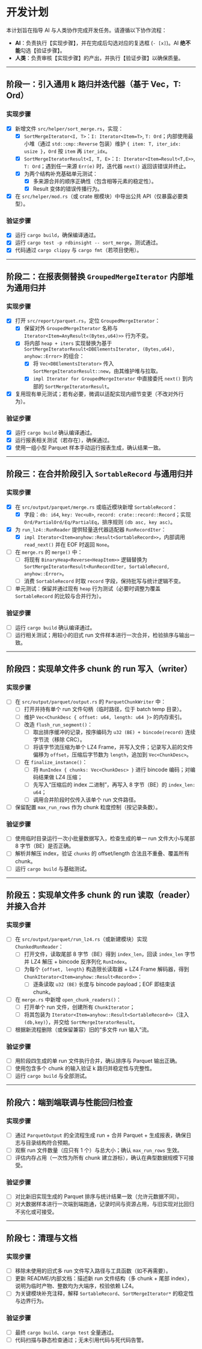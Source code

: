# 开发计划

本计划旨在指导 AI 与人类协作完成开发任务。请遵循以下协作流程：

- **AI**：负责执行【实现步骤】，并在完成后勾选对应的复选框 (`- [x]`)。AI **绝不能**勾选【验证步骤】。
- **人类**：负责审核【实现步骤】的产出，并执行【验证步骤】以确保质量。

---

## 阶段一：引入通用 k 路归并迭代器（基于 Vec<Iterator>，T: Ord）

### 实现步骤

- [x] 新增文件 `src/helper/sort_merge.rs`，实现：
  - [x] `SortMergeIterator<I, T>`：`I: Iterator<Item=T>`, `T: Ord`；内部使用最小堆（通过 `std::cmp::Reverse` 包装）维护 `{ item: T, iter_idx: usize }`，`Ord` 按 `item` 再 `iter_idx`。
  - [x] `SortMergeIteratorResult<I, T, E>`：`I: Iterator<Item=Result<T,E>>`, `T: Ord`；遇到任一来源 `Err(e)` 时，迭代器 `next()` 返回该错误并终止。
  - [x] 为两个结构补充基础单元测试：
    - [x] 多来源合并的顺序正确性（包含相等元素的稳定性）。
    - [x] Result 变体的错误传播行为。
- [x] 在 `src/helper/mod.rs`（或 crate 根模块）中导出公共 API（仅暴露必要类型）。

### 验证步骤

- [x] 运行 `cargo build`，确保编译通过。
- [x] 运行 `cargo test -p rdbinsight -- sort_merge`，测试通过。
- [x] 代码通过 `cargo clippy` 与 `cargo fmt`（若项目使用）。

---

## 阶段二：在报表侧替换 `GroupedMergeIterator` 内部堆为通用归并

### 实现步骤

- [x] 打开 `src/report/parquet.rs`，定位 `GroupedMergeIterator`：
  - [x] 保留对外 `GroupedMergeIterator` 名称与 `Iterator<Item=AnyResult<(Bytes,u64)>>` 行为不变。
  - [x] 将内部 `heap + iters` 实现替换为基于 `SortMergeIteratorResult<DBElementsIterator, (Bytes,u64), anyhow::Error>` 的组合：
    - [x] 将 `Vec<DBElementsIterator>` 传入 `SortMergeIteratorResult::new`，由其维护堆与拉取。
    - [x] `impl Iterator for GroupedMergeIterator` 中直接委托 `next()` 到内部的 `SortMergeIteratorResult`。
- [x] 复用现有单元测试；若有必要，微调以适配实现内细节变更（不改对外行为）。

### 验证步骤

- [x] 运行 `cargo build` 确认编译通过。
- [x] 运行报表相关测试（若存在），确保通过。
- [x] 使用一组小型 Parquet 样本手动运行报表生成，确认结果一致。

---

## 阶段三：在合并阶段引入 `SortableRecord` 与通用归并

### 实现步骤

- [x] 在 `src/output/parquet/merge.rs` 或临近模块新增 `SortableRecord`：
  - [x] 字段：`db: i64`, `key: Vec<u8>`, `record: crate::record::Record`；实现 `Ord/PartialOrd/Eq/PartialEq`，排序规则 `(db asc, key asc)`。
- [x] 为 `run_lz4::RunReader` 提供轻量迭代器适配器 `RunRecordIter`：
  - [x] `impl Iterator<Item=anyhow::Result<SortableRecord>>`，内部调用 `read_next()` 并在 EOF 时返回 `None`。
- [ ] 在 `merge.rs` 的 `merge()` 中：
  - [ ] 将现有 `BinaryHeap<Reverse<HeapItem>>` 逻辑替换为 `SortMergeIteratorResult<RunRecordIter, SortableRecord, anyhow::Error>`。
  - [ ] 消费 `SortableRecord` 时取 `record` 字段，保持批写与统计逻辑不变。
- [ ] 单元测试：保留并通过现有 `heap` 行为测试（必要时调整为覆盖 `SortableRecord` 的比较与合并行为）。

### 验证步骤

- [ ] 运行 `cargo build` 确认编译通过。
- [ ] 运行相关测试；用较小的旧式 run 文件样本进行一次合并，检验排序与输出一致。

---

## 阶段四：实现单文件多 chunk 的 run 写入（writer）

### 实现步骤

- [ ] 在 `src/output/parquet/output.rs` 的 `ParquetChunkWriter` 中：
  - [ ] 打开并持有单个 run 文件句柄（临时路径，位于 batch temp 目录）。
  - [ ] 维护 `Vec<ChunkDesc { offset: u64, length: u64 }>` 的内存索引。
  - [ ] 改造 `flush_run_segment()`：
    - [ ] 取出排序缓冲的记录，按序编码为 `u32 (BE) + bincode(record)` 连续字节流（移除 CRC）。
    - [ ] 将该字节流压缩为单个 LZ4 Frame，并写入文件；记录写入前的文件偏移为 `offset`，压缩后字节数为 `length`，追加到 `Vec<ChunkDesc>`。
  - [ ] 在 `finalize_instance()`：
    - [ ] 将 `RunIndex { chunks: Vec<ChunkDesc> }` 进行 bincode 编码；对编码结果做 LZ4 压缩；
    - [ ] 先写入“压缩后的 index 二进制”，再写入 8 字节（BE）的 `index_len: u64`；
    - [ ] 调用合并阶段时仅传入该单个 run 文件路径。
- [ ] 保留配置 `max_run_rows` 作为 chunk 粒度控制（按记录条数）。

### 验证步骤

- [ ] 使用临时目录运行一次小批量数据写入，检查生成的单一 run 文件大小与尾部 8 字节（BE）是否正确。
- [ ] 解析并解压 index，验证 `chunks` 的 offset/length 合法且不重叠、覆盖所有 chunk。
- [ ] 运行 `cargo build` 与基础测试。

---

## 阶段五：实现单文件多 chunk 的 run 读取（reader）并接入合并

### 实现步骤

- [ ] 在 `src/output/parquet/run_lz4.rs`（或新建模块）实现 `ChunkedRunReader`：
  - [ ] 打开文件，读取尾部 8 字节（BE）得到 `index_len`，回读 `index_len` 字节并 LZ4 解压 + bincode 反序列化 `RunIndex`。
  - [ ] 为每个 `{offset, length}` 构造限长读取器 + LZ4 Frame 解码器，得到 `ChunkIterator<Item=anyhow::Result<Record>>`：
    - [ ] 逐条读取 `u32 (BE)` 长度与 bincode payload；EOF 即结束该 chunk。
- [ ] 在 `merge.rs` 中新增 `open_chunk_readers()`：
  - [ ] 打开单个 run 文件，创建所有 `ChunkIterator`；
  - [ ] 将其包装为 `Iterator<Item=anyhow::Result<SortableRecord>>`（注入 `(db,key)`），并交给 `SortMergeIteratorResult`。
- [ ] 根据新流程删除（或保留兼容）旧的“多文件 run 输入”流。

### 验证步骤

- [ ] 用阶段四生成的单 run 文件执行合并，确认排序与 Parquet 输出正确。
- [ ] 使用包含多个 chunk 的输入验证 k 路归并稳定性与完整性。
- [ ] 运行 `cargo build` 与全部测试。

---

## 阶段六：端到端联调与性能回归检查

### 实现步骤

- [ ] 通过 `ParquetOutput` 的全流程生成 run + 合并 Parquet + 生成报表，确保日志与目录结构符合预期。
- [ ] 观察 run 文件数量（应只有 1 个）与总大小；确认 `max_run_rows` 生效。
- [ ] 评估内存占用（一次性为所有 chunk 建立游标），确认在典型数据规模下可接受。

### 验证步骤

- [ ] 对比新旧实现生成的 Parquet 排序与统计结果一致（允许元数据不同）。
- [ ] 对大数据样本进行一次端到端跑通，记录时间与资源占用，与旧实现对比回归不劣化或可接受。

---

## 阶段七：清理与文档

### 实现步骤

- [ ] 移除未使用的旧式多 run 文件写入路径与工具函数（如不再需要）。
- [ ] 更新 README/内部文档：描述新 run 文件结构（多 chunk + 尾部 index），说明为临时产物、整数均为大端序，校验依赖 LZ4。
- [ ] 为关键模块补充注释，解释 `SortableRecord`、`SortMergeIterator*` 的稳定性与边界行为。

### 验证步骤

- [ ] 最终 `cargo build`、`cargo test` 全量通过。
- [ ] 代码扫描与静态检查通过；无未引用代码与死代码告警。
